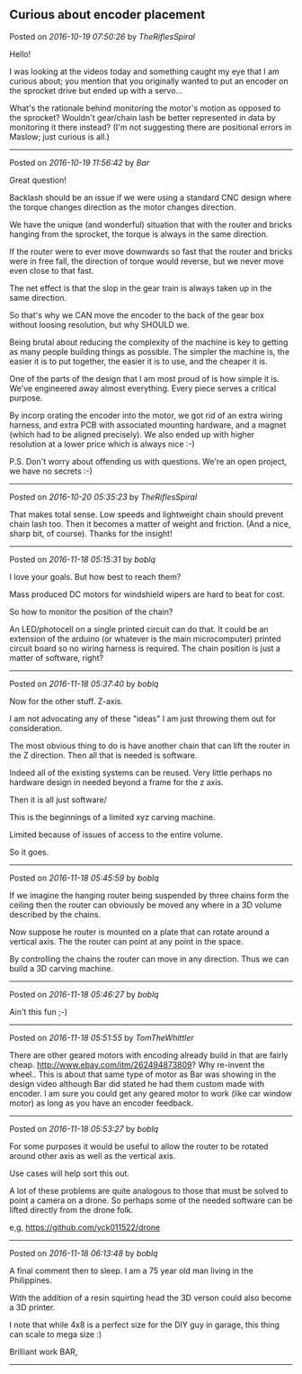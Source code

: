 ## Curious about encoder placement
Posted on *2016-10-19 07:50:26* by *TheRiflesSpiral*

Hello!

I was looking at the videos today and something caught my eye that I am curious about; you mention that you originally wanted to put an encoder on the sprocket drive but ended up with a servo...

What's the rationale behind monitoring the motor's motion as opposed to the sprocket? Wouldn't gear/chain lash be better represented in data by monitoring it there instead? (I'm not suggesting there are positional errors in Maslow; just curious is all.)

---

Posted on *2016-10-19 11:56:42* by *Bar*

Great question! 

Backlash should be an issue if we were using a standard CNC design where the torque changes direction as the motor changes direction. 

We have the unique (and wonderful) situation that with the router and bricks hanging from the sprocket, the torque is always in the same direction.

If the router were to ever move downwards so fast that the router and bricks were in free fall, the direction of torque would reverse, but we never move even close to that fast.

The net effect is that the slop in the gear train is always taken up in the same direction.

So that's why we CAN move the encoder to the back of the gear box without loosing resolution, but why SHOULD we. 

Being brutal about reducing the complexity of the machine is key to getting as many people building things as possible. The simpler the machine is, the easier it is to put together, the easier it is to use, and the cheaper it is.

One of the parts of the design that I am most proud of is how simple it is. We've engineered away almost everything. Every piece serves a critical purpose.

By incorp orating the encoder into the motor, we got rid of an extra wiring harness, and extra PCB with associated mounting hardware, and a magnet (which had to be aligned precisely). We also ended up with higher resolution at a lower price which is always nice :-)

P.S. Don't worry about offending us with questions. We're an open project, we have no secrets :-)

---

Posted on *2016-10-20 05:35:23* by *TheRiflesSpiral*

That makes total sense. Low speeds and lightweight chain should prevent chain lash too. Then it becomes a matter of weight and friction. (And a nice, sharp bit, of course). Thanks for the insight!

---

Posted on *2016-11-18 05:15:31* by *boblq*

I love your goals. But how best to reach them? 

Mass produced DC motors for windshield wipers are hard to beat for cost. 

So how to monitor the position of the chain? 

An LED/photocell on a single printed circuit can do that. It could be an extension of the arduino (or whatever is the main microcomputer) printed circuit board so no wiring harness is required. The chain position is just a matter of software, right?

---

Posted on *2016-11-18 05:37:40* by *boblq*

Now for the other stuff. Z-axis. 

I am not advocating any of these "ideas" I am just throwing them out for consideration. 

The most obvious thing to do is have another chain that can lift the router in the Z direction. Then all that is needed is software.

Indeed all of the existing systems can be reused. Very little perhaps no hardware design in needed beyond a frame for the z axis. 

Then it is all just software/

This is the beginnings of  a limited xyz carving machine. 

Limited because of issues of access to the entire volume. 

So it goes.

---

Posted on *2016-11-18 05:45:59* by *boblq*

If we imagine the hanging router being suspended by three chains form the ceiling then the router can obviously be moved any where in a 3D volume described by the chains. 

Now suppose he router is mounted on a plate that can rotate around a vertical axis. The the router can point at any point in the space. 

By controlling the chains the router can move in any direction. Thus we can build a 3D carving machine.

---

Posted on *2016-11-18 05:46:27* by *boblq*

Ain't this fun ;-)

---

Posted on *2016-11-18 05:51:55* by *TomTheWhittler*

There are other geared motors with encoding already build in that are fairly cheap.
http://www.ebay.com/itm/262494873809?
Why re-invent the wheel..
This is about that same type of motor as Bar was showing in the design video although Bar did stated he had them custom made with encoder.
I am sure you could get any geared motor to work (like car window motor) as long as you have an encoder feedback.

---

Posted on *2016-11-18 05:53:27* by *boblq*

For some purposes it would be useful to allow the router to be rotated around other axis as well as the vertical axis. 

Use cases will help sort this out. 

A lot of these problems are quite analogous to those that must be solved to point a camera on a drone. So perhaps some of the needed software can be lifted directly from the drone folk.

e,g, https://github.com/yck011522/drone

---

Posted on *2016-11-18 06:13:48* by *boblq*

A final comment then to sleep. I am a 75 year old man living in the Philippines. 

With the addition of a resin squirting head the 3D verson could also become a 3D printer. 

I note that while 4x8 is a perfect size for the DIY guy in garage, this thing can scale to mega size :) 

Brilliant work BAR,

---


